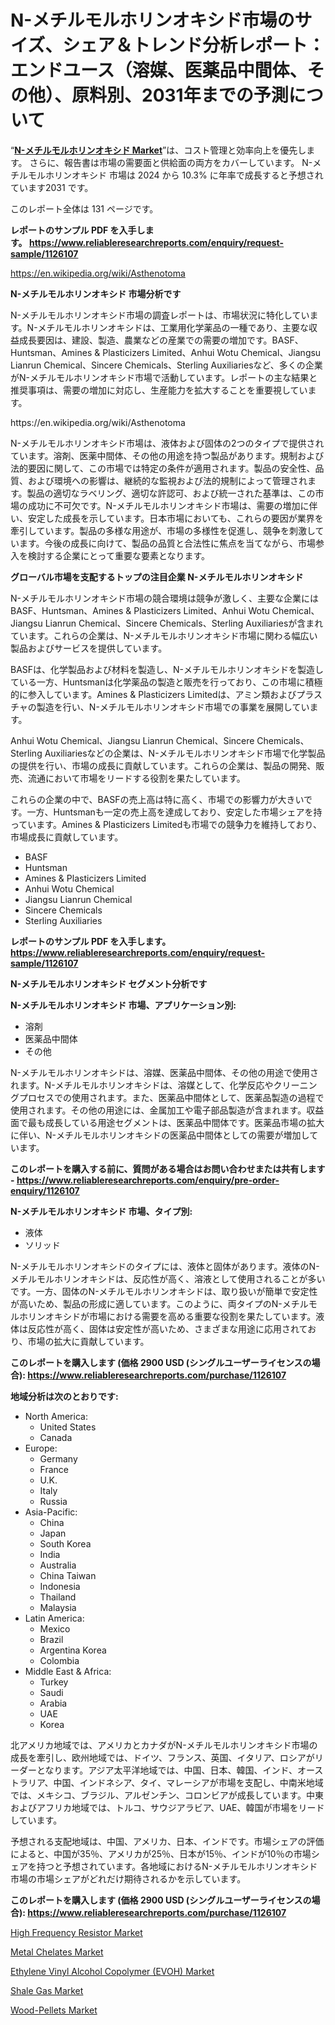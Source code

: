 <p><h1>N-メチルモルホリンオキシド市場のサイズ、シェア＆トレンド分析レポート：エンドユース（溶媒、医薬品中間体、その他）、原料別、2031年までの予測について</h1></p><p>&ldquo;<strong><a href="https://www.reliableresearchreports.com/n-methylmorpholine-oxide-r1126107">N-メチルモルホリンオキシド Market</a></strong>&rdquo;は、コスト管理と効率向上を優先します。 さらに、報告書は市場の需要面と供給面の両方をカバーしています。 N-メチルモルホリンオキシド 市場は 2024 から 10.3% に年率で成長すると予想されています2031 です。</p>
<p>このレポート全体は 131 ページです。</p>
<p><strong>レポートのサンプル PDF を入手します。&nbsp;<a href="https://www.reliableresearchreports.com/enquiry/request-sample/1126107">https://www.reliableresearchreports.com/enquiry/request-sample/1126107</a></strong></p>
<p><a href="https://en.wikipedia.org/wiki/Asthenotoma">https://en.wikipedia.org/wiki/Asthenotoma</a></p>
<p><strong>N-メチルモルホリンオキシド 市場分析です</strong></p>
<p><p>N-メチルモルホリンオキシド市場の調査レポートは、市場状況に特化しています。N-メチルモルホリンオキシドは、工業用化学薬品の一種であり、主要な収益成長要因は、建設、製造、農業などの産業での需要の増加です。BASF、Huntsman、Amines & Plasticizers Limited、Anhui Wotu Chemical、Jiangsu Lianrun Chemical、Sincere Chemicals、Sterling Auxiliariesなど、多くの企業がN-メチルモルホリンオキシド市場で活動しています。レポートの主な結果と推奨事項は、需要の増加に対応し、生産能力を拡大することを重要視しています。</p></p>
<p>https://en.wikipedia.org/wiki/Asthenotoma</p>
<p><p>N-メチルモルホリンオキシド市場は、液体および固体の2つのタイプで提供されています。溶剤、医薬中間体、その他の用途を持つ製品があります。規制および法的要因に関して、この市場では特定の条件が適用されます。製品の安全性、品質、および環境への影響は、継続的な監視および法的規制によって管理されます。製品の適切なラベリング、適切な許認可、および統一された基準は、この市場の成功に不可欠です。N-メチルモルホリンオキシド市場は、需要の増加に伴い、安定した成長を示しています。日本市場においても、これらの要因が業界を牽引しています。製品の多様な用途が、市場の多様性を促進し、競争を刺激しています。今後の成長に向けて、製品の品質と合法性に焦点を当てながら、市場参入を検討する企業にとって重要な要素となります。</p></p>
<p><strong>グローバル市場を支配するトップの注目企業 N-メチルモルホリンオキシド</strong></p>
<p><p>N-メチルモルホリンオキシド市場の競合環境は競争が激しく、主要な企業にはBASF、Huntsman、Amines & Plasticizers Limited、Anhui Wotu Chemical、Jiangsu Lianrun Chemical、Sincere Chemicals、Sterling Auxiliariesが含まれています。これらの企業は、N-メチルモルホリンオキシド市場に関わる幅広い製品およびサービスを提供しています。</p><p>BASFは、化学製品および材料を製造し、N-メチルモルホリンオキシドを製造している一方、Huntsmanは化学薬品の製造と販売を行っており、この市場に積極的に参入しています。Amines & Plasticizers Limitedは、アミン類およびプラスチャの製造を行い、N-メチルモルホリンオキシド市場での事業を展開しています。</p><p>Anhui Wotu Chemical、Jiangsu Lianrun Chemical、Sincere Chemicals、Sterling Auxiliariesなどの企業は、N-メチルモルホリンオキシド市場で化学製品の提供を行い、市場の成長に貢献しています。これらの企業は、製品の開発、販売、流通において市場をリードする役割を果たしています。</p><p>これらの企業の中で、BASFの売上高は特に高く、市場での影響力が大きいです。一方、Huntsmanも一定の売上高を達成しており、安定した市場シェアを持っています。Amines & Plasticizers Limitedも市場での競争力を維持しており、市場成長に貢献しています。</p></p>
<p><ul><li>BASF</li><li>Huntsman</li><li>Amines & Plasticizers Limited</li><li>Anhui Wotu Chemical</li><li>Jiangsu Lianrun Chemical</li><li>Sincere Chemicals</li><li>Sterling Auxiliaries</li></ul></p>
<p><strong>レポートのサンプル PDF を入手します。 <a href="https://www.reliableresearchreports.com/enquiry/request-sample/1126107">https://www.reliableresearchreports.com/enquiry/request-sample/1126107</a></strong></p>
<p><strong>N-メチルモルホリンオキシド セグメント分析です</strong></p>
<p><strong>N-メチルモルホリンオキシド 市場、アプリケーション別:</strong></p>
<p><ul><li>溶剤</li><li>医薬品中間体</li><li>その他</li></ul></p>
<p><p>N-メチルモルホリンオキシドは、溶媒、医薬品中間体、その他の用途で使用されます。N-メチルモルホリンオキシドは、溶媒として、化学反応やクリーニングプロセスでの使用されます。また、医薬品中間体として、医薬品製造の過程で使用されます。その他の用途には、金属加工や電子部品製造が含まれます。収益面で最も成長している用途セグメントは、医薬品中間体です。医薬品市場の拡大に伴い、N-メチルモルホリンオキシドの医薬品中間体としての需要が増加しています。</p></p>
<p><strong>このレポートを購入する前に、質問がある場合はお問い合わせまたは共有します - <a href="https://www.reliableresearchreports.com/enquiry/pre-order-enquiry/1126107">https://www.reliableresearchreports.com/enquiry/pre-order-enquiry/1126107</a></strong></p>
<p><strong>N-メチルモルホリンオキシド 市場、タイプ別:</strong></p>
<p><ul><li>液体</li><li>ソリッド</li></ul></p>
<p><p>N-メチルモルホリンオキシドのタイプには、液体と固体があります。液体のN-メチルモルホリンオキシドは、反応性が高く、溶液として使用されることが多いです。一方、固体のN-メチルモルホリンオキシドは、取り扱いが簡単で安定性が高いため、製品の形成に適しています。このように、両タイプのN-メチルモルホリンオキシドが市場における需要を高める重要な役割を果たしています。液体は反応性が高く、固体は安定性が高いため、さまざまな用途に応用されており、市場の拡大に貢献しています。</p></p>
<p><strong>このレポートを購入します (価格 2900 USD (シングルユーザーライセンスの場合): <a href="https://www.reliableresearchreports.com/purchase/1126107">https://www.reliableresearchreports.com/purchase/1126107</a></strong></p>
<p><strong>地域分析は次のとおりです:</strong></p>
<p><ul>
    <li>
        North America:
        <ul>
            <li>United States</li>
            <li>Canada</li>
        </ul>
    </li>
    <li>
        Europe:
        <ul>
            <li>Germany</li>
            <li>France</li>
            <li>U.K.</li>
            <li>Italy</li>
            <li>Russia</li>
        </ul>
    </li>
    <li>
        Asia-Pacific:
        <ul>
            <li>China</li>
            <li>Japan</li>
            <li>South Korea</li>
            <li>India</li>
            <li>Australia</li>
            <li>China Taiwan</li>
            <li>Indonesia</li>
            <li>Thailand</li>
            <li>Malaysia</li>
        </ul>
    </li>
    <li>
        Latin America:
        <ul>
            <li>Mexico</li>
            <li>Brazil</li>
            <li>Argentina Korea</li>
            <li>Colombia</li>
        </ul>
    </li>
    <li>
        Middle East & Africa:
        <ul>
            <li>Turkey</li>
            <li>Saudi</li>
            <li>Arabia</li>
            <li>UAE</li>
            <li>Korea</li>
        </ul>
    </li>
    </ul></p>
<p><p>北アメリカ地域では、アメリカとカナダがN-メチルモルホリンオキシド市場の成長を牽引し、欧州地域では、ドイツ、フランス、英国、イタリア、ロシアがリーダーとなります。アジア太平洋地域では、中国、日本、韓国、インド、オーストラリア、中国、インドネシア、タイ、マレーシアが市場を支配し、中南米地域では、メキシコ、ブラジル、アルゼンチン、コロンビアが成長しています。中東およびアフリカ地域では、トルコ、サウジアラビア、UAE、韓国が市場をリードしています。</p><p>予想される支配地域は、中国、アメリカ、日本、インドです。市場シェアの評価によると、中国が35％、アメリカが25％、日本が15％、インドが10％の市場シェアを持つと予想されています。各地域におけるN-メチルモルホリンオキシド市場の市場シェアがどれだけ期待されるかを示しています。</p></p>
<p><strong>このレポートを購入します (価格 2900 USD (シングルユーザーライセンスの場合): <a href="https://www.reliableresearchreports.com/purchase/1126107">https://www.reliableresearchreports.com/purchase/1126107</a></strong></p>
<p><p><a href="https://www.linkedin.com/pulse/high-frequency-resistor-market-size-type-metal-film-resistorsthin-pdthc?trackingId=X1jprqbASzmMIHgXcP36JQ%3D%3D">High Frequency Resistor Market</a></p><p><a href="https://issuu.com/reportprime-2/docs/metal-chelates-market-size-2030.ppt_e3fdd6c2e0a86b">Metal Chelates Market</a></p><p><a href="https://issuu.com/reportprime-2/docs/ethylene-vinyl-alcohol-copolymer-ev_08729ede8d6e07">Ethylene Vinyl Alcohol Copolymer (EVOH) Market</a></p><p><a href="https://github.com/arionmp/Market-Research-Report-List-4/blob/main/shale-gas-market.md">Shale Gas Market</a></p><p><a href="https://github.com/markusgodoy/Market-Research-Report-List-4/blob/main/wood-pellets-market.md">Wood-Pellets Market</a></p></p>